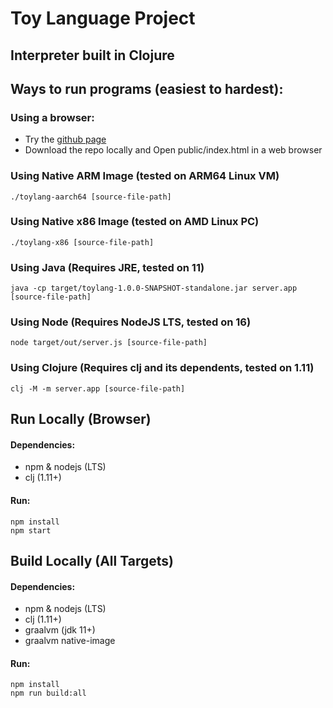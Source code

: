 # Toy Language Project
## Interpreter built in Clojure
## Ways to run programs (easiest to hardest):

### Using a browser: 
  - Try the [github page](https://dlbears.github.io/prog-lang/)
  - Download the repo locally and Open public/index.html in a web browser

### Using Native ARM Image (tested on ARM64 Linux VM)
```
./toylang-aarch64 [source-file-path]
```
### Using Native x86 Image (tested on AMD Linux PC)
```
./toylang-x86 [source-file-path]
```
### Using Java (Requires JRE, tested on 11)
```
java -cp target/toylang-1.0.0-SNAPSHOT-standalone.jar server.app [source-file-path]
```
### Using Node (Requires NodeJS LTS, tested on 16)
```
node target/out/server.js [source-file-path]
```
### Using Clojure (Requires clj and its dependents, tested on 1.11)
```
clj -M -m server.app [source-file-path]
```

## Run Locally (Browser)
#### Dependencies:
  - npm & nodejs (LTS)
  - clj (1.11+)
#### Run:
```
npm install
npm start
```

## Build Locally (All Targets)
#### Dependencies: 
  - npm & nodejs (LTS) 
  - clj (1.11+) 
  - graalvm (jdk 11+) 
  - graalvm native-image
#### Run:
```
npm install
npm run build:all
```
